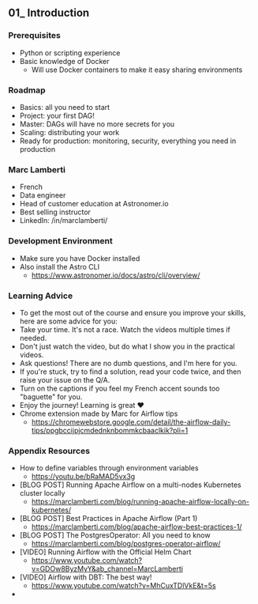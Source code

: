## 01_ Introduction

### Prerequisites
- Python or scripting experience
- Basic knowledge of Docker
  - Will use Docker containers to make it easy sharing environments

### Roadmap
- Basics: all you need to start
- Project: your first DAG!
- Master: DAGs will have no more secrets for you
- Scaling: distributing your work
- Ready for production: monitoring, security, everything you need in production

### Marc Lamberti
- French
- Data engineer
- Head of customer education at Astronomer.io
- Best selling instructor
- LinkedIn: /in/marclamberti/

### Development Environment
- Make sure you have Docker installed
- Also install the Astro CLI
  - https://www.astronomer.io/docs/astro/cli/overview/

### Learning Advice
- To get the most out of the course and ensure you improve your skills, here are some advice for you:
- Take your time. It's not a race. Watch the videos multiple times if needed.
- Don't just watch the video, but do what I show you in the practical videos.
- Ask questions! There are no dumb questions, and I'm here for you.
- If you're stuck, try to find a solution, read your code twice, and then raise your issue on the Q/A.
- Turn on the captions if you feel my French accent sounds too "baguette" for you.
- Enjoy the journey! Learning is great ❤️
- Chrome extension made by Marc for Airflow tips
  - https://chromewebstore.google.com/detail/the-airflow-daily-tips/ppgbccijpjcmdednknbommkcbaaclkik?pli=1

### Appendix Resources
- How to define variables through environment variables
  - https://youtu.be/bRaMAD5vx3g
- [BLOG POST] Running Apache Airflow on a multi-nodes Kubernetes cluster locally
  - https://marclamberti.com/blog/running-apache-airflow-locally-on-kubernetes/
- [BLOG POST] Best Practices in Apache Airflow (Part 1)
  - https://marclamberti.com/blog/apache-airflow-best-practices-1/
- [BLOG POST] The PostgresOperator: All you need to know
  - https://marclamberti.com/blog/postgres-operator-airflow/
- [VIDEO] Running Airflow with the Official Helm Chart
  - https://www.youtube.com/watch?v=GDOw8ByzMyY&ab_channel=MarcLamberti
- [VIDEO] Airflow with DBT: The best way!
  - https://www.youtube.com/watch?v=MhCuxTDlVkE&t=5s
- 